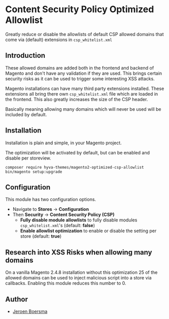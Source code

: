 # Content Security Policy Optimized Allowlist
Greatly reduce or disable the allowlists of default CSP allowed domains that come via (default) extensions in `csp_whitelist.xml`

## Introduction
These allowed domains are added both in the frontend and backend of Magento and don't have any validation if they are used.
This brings certain security risks as it can be used to trigger some interesting XSS attacks.

Magento installations can have many third party extensions installed. These extensions all bring there own `csp_whitelist.xml`
file which are loaded in the frontend. This also greatly increases the size of the CSP header.

Basically meaning allowing many domains which will never be used will be included by default.

## Installation
Installation is plain and simple, in your Magento project.

The optimization will be activated by default, but can be enabled and disable per storeview.

```shell
composer require hyva-themes/magento2-optimized-csp-allowlist
bin/magento setup:upgrade
```

## Configuration
This module has two configuration options.

- Navigate to **Stores** -> **Configuration**
- Then **Security** -> **Content Security Policy (CSP)**
  - **Fully disable module allowlists** to fully disable modules `csp_whitelist.xml`'s (default: **false**)
  - **Enable allowlist optimization** to enable or disable the setting per store (default: **true**)

## Research into XSS Risks when allowing many domains
On a vanilla Magento 2.4.8 installation without this optimization 25 of the allowed domains can be used to inject malicious script into
a store via callbacks. Enabling this module reduces this number to 0.

## Author
- [Jeroen Boersma](https://www.github.com/JeroenBoersma)